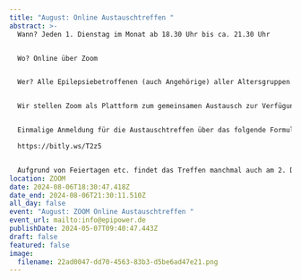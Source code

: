 ```yaml
---
title: "August: Online Austauschtreffen "
abstract: >-
  Wann? Jeden 1. Dienstag im Monat ab 18.30 Uhr bis ca. 21.30 Uhr 


  Wo? Online über Zoom


  Wer? Alle Epilepsiebetroffenen (auch Angehörige) aller Altersgruppen


  Wir stellen Zoom als Plattform zum gemeinsamen Austausch zur Verfügung. Die Teilnehmer können in themenspezifische Breakoutsessions, um über alle verschiedenen Themen rund um Epilepsie, aber auch Privates zu diskutieren. Wir haben eine sehr lockere Atmosphäre und jeder kann kommen und gehen, wie es persönlich am angenehmsten ist.


  Einmalige Anmeldung für die Austauschtreffen über das folgende Formular:

  https://bitly.ws/T2z5


  Aufgrund von Feiertagen etc. findet das Treffen manchmal auch am 2. Dienstag statt. Das kann aber den jeweiligen Treffen unter Events entnommen werden.
location: ZOOM
date: 2024-08-06T18:30:47.418Z
date_end: 2024-08-06T21:30:11.510Z
all_day: false
event: "August: ZOOM Online Austauschtreffen "
event_url: mailto:info@epipower.de
publishDate: 2024-05-07T09:40:47.443Z
draft: false
featured: false
image:
  filename: 22ad0047-dd70-4563-83b3-d5be6ad47e21.png
---
```

